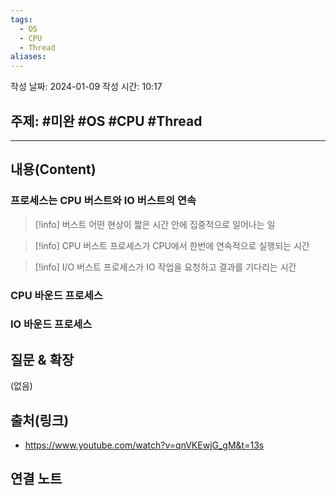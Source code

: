 ```yaml
---
tags:
  - OS
  - CPU
  - Thread
aliases:
---
```

작성 날짜: 2024-01-09
작성 시간: 10:17

## 주제: #미완 #OS #CPU #Thread 

----
## 내용(Content)
### 프로세스는 CPU 버스트와 IO 버스트의 연속


>[!info] 버스트
>어떤 현상이 짧은 시간 안에 집중적으로 일어나는 일

>[!info] CPU 버스트
>프로세스가 CPU에서 한번에 연속적으로 실행되는 시간

>[!info] I/O 버스트
>프로세스가 IO 작업을 요청하고 결과를 기다리는 시간


### CPU 바운드 프로세스


### IO 바운드 프로세스

###
## 질문 & 확장

(없음)

## 출처(링크)
- https://www.youtube.com/watch?v=qnVKEwjG_gM&t=13s

## 연결 노트










